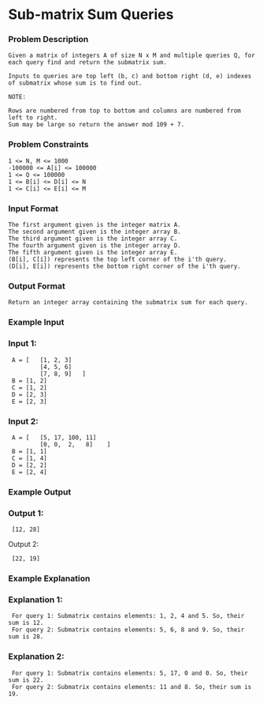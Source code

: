 # Sub-matrix Sum Queries
### Problem Description

    Given a matrix of integers A of size N x M and multiple queries Q, for each query find and return the submatrix sum.

    Inputs to queries are top left (b, c) and bottom right (d, e) indexes of submatrix whose sum is to find out.

    NOTE:

    Rows are numbered from top to bottom and columns are numbered from left to right.
    Sum may be large so return the answer mod 109 + 7.


### Problem Constraints
    1 <= N, M <= 1000
    -100000 <= A[i] <= 100000
    1 <= Q <= 100000
    1 <= B[i] <= D[i] <= N
    1 <= C[i] <= E[i] <= M



### Input Format
    The first argument given is the integer matrix A.
    The second argument given is the integer array B.
    The third argument given is the integer array C.
    The fourth argument given is the integer array D.
    The fifth argument given is the integer array E.
    (B[i], C[i]) represents the top left corner of the i'th query.
    (D[i], E[i]) represents the bottom right corner of the i'th query.



### Output Format
    Return an integer array containing the submatrix sum for each query.



### Example Input
### Input 1:

     A = [   [1, 2, 3]
             [4, 5, 6]
             [7, 8, 9]   ]
     B = [1, 2]
     C = [1, 2]
     D = [2, 3]
     E = [2, 3]
### Input 2:

     A = [   [5, 17, 100, 11]
             [0, 0,  2,   8]    ]
     B = [1, 1]
     C = [1, 4]
     D = [2, 2]
     E = [2, 4]


### Example Output
### Output 1:

     [12, 28]
Output 2:

     [22, 19]


### Example Explanation
### Explanation 1:

     For query 1: Submatrix contains elements: 1, 2, 4 and 5. So, their sum is 12.
     For query 2: Submatrix contains elements: 5, 6, 8 and 9. So, their sum is 28.
### Explanation 2:

     For query 1: Submatrix contains elements: 5, 17, 0 and 0. So, their sum is 22.
     For query 2: Submatrix contains elements: 11 and 8. So, their sum is 19.
